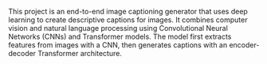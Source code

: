 This project is an end-to-end image captioning generator that uses deep learning to create descriptive captions for images. 
It combines computer vision and natural language processing using Convolutional Neural Networks (CNNs) and Transformer models. 
The model first extracts features from images with a CNN, then generates captions with an encoder-decoder Transformer architecture.
